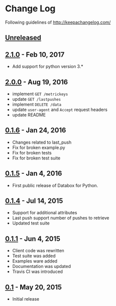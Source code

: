 # Change Log
Following guidelines of http://keepachangelog.com/

## [Unreleased]

## [2.1.0] - Feb 10, 2017
- Add support for python version 3.*

## [2.0.0] - Aug 19, 2016
- implement `GET /metrickeys`
- update `GET /lastpushes`
- implement `DELETE /data`
- update `user-agent` and `Accept` request headers
- update README

## [0.1.6] - Jan 24, 2016
- Changes related to last_push
- Fix for broken example.py
- Fix for broken tests
- Fix for broken test suite

## [0.1.5] - Jan 4, 2016
- First public release of Databox for Python.

## [0.1.4] - Jul 14, 2015
- Support for additional attributes
- Last push support number of pushes to retrieve
- Updated test suite

## [0.1.1] - Jun 4, 2015
- Client code was rewritten
- Test suite was added
- Examples ware added
- Documentation was updated
- Travis CI was introduced

## [0.1] - May 20, 2015
- Initial release

[Unreleased]: https://github.com/databox/databox-go/compare/2.1.0...master
[2.1.0]: https://github.com/databox/databox-python/compare/2.0.0...2.1.0
[2.0.0]: https://github.com/databox/databox-python/compare/0.1.6...2.0.0
[0.1.6]: https://github.com/databox/databox-python/compare/0.1.5...0.1.6
[0.1.5]: https://github.com/databox/databox-python/compare/0.1.4...0.1.5
[0.1.4]: https://github.com/databox/databox-python/compare/0.1.1...0.1.4
[0.1.1]: https://github.com/databox/databox-python/compare/0.1...0.1.1
[0.1]: https://github.com/databox/databox-python/tree/0.1
